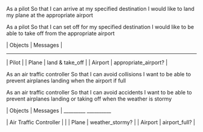 As a pilot
So that I can arrive at my specified destination
I would like to land my plane at the appropriate airport

As a pilot
So that I can set off for my specified destination
I would like to be able to take off from the appropriate airport


|   Objects   |       Messages         |
   _________          __________

|   Pilot     |
|   Plane     |  land & take_off       |
|   Airport   |  appropriate_airport?  |


As an air traffic controller
So that I can avoid collisions
I want to be able to prevent airplanes landing when the airport if full

As an air traffic controller
So that I can avoid accidents
I want to be able to prevent airplanes landing or taking off when the weather is stormy


|      Objects               |      Messages       |
      _________                   __________

|   Air Traffic Controller   |   								   |
|   Plane                    |  weather_stormy?    |
|   Airport                  |  airport_full?      |
